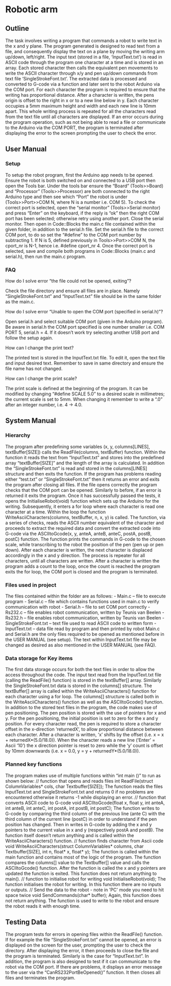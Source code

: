 # Robotic arm

<h2>Outline</h2>
<p>The task involves writing a program that commands a robot to write text in the x and y plane. The program generated is designed to read text from a file, and consequently display the text on a plane by moving the writing arm up/down, left/right. 
The input text (stored in a file, ‘InputText.txt’) is read in ASCII code through the program one character at a time and is stored in an array. Each stored character then calls the equivalent pen movements to write the ASCII character through x/y and pen up/down commands from text file ‘SingleStrokeFont.txt’. The extracted data is processed and converted to G-code via a function and later sent to the robot Arduino via the COM port. For each character the program is required to ensure that the writing has proportional distance. After a character is written, the pens origin is offset to the right in x or to a new line below in y. Each character occupies a 5mm maximum height and width and each new line is 10mm apart. This whole writing process is repeated for all the characters read from the text file until all characters are displayed.
If an error occurs during the program operation, such as not being able to read a file or communicate to the Arduino via the COM PORT, the program is terminated after displaying the error to the screen prompting the user to check the error.</p>

<h2>User Manual</h2>

<h3>Setup</h3>
<p>To setup the robot program, first the Arduino app needs to be opened. Ensure the robot is both switched on and connected to a USB port then open the Tools bar. Under the tools bar ensure the “Board” (Tools>>Board) and “Processor” (Tools>>Processor) are both connected to the right Arduino type and then see which “Port” the robot is under (Tools>>Port>>COM N, where N is a number i.e. COM 5). To check the correct port is selected, open the “serial monitor” (Tools>>Serial monitor) and press “Enter” on the keyboard, if the reply is “ok” then the right COM port has been selected; otherwise retry using another port. Close the serial monitor.
Then open in Code::Blocks the main.c file contained within the given folder, in addition to the serial.h file. Set the serial.h file to the correct COM port, to do so set the “#define” to the COM port number by subtracting 1. If N is 5, defined previously in Tools>>Port>>COM N, the cport_nr is N-1, hence i.e. #define cport_nr 4.
Once the correct port is selected, save and compile both programs in Code::Blocks (main.c and serial.h), then run the main.c program.
</p>

<h3>FAQ</h3>
<p>How do I solve error “the file could not be opened, exiting”?</p>
<p>Check the file directory and ensure all files are in place. Namely “SingleStrokeFont.txt” and “InputText.txt” file should be in the same folder as the main.c.</p>

<p>How do I solve error “Unable to open the COM port (specified in serial.h)”?</p>
<p>Open serial.h and select suitable COM port (given in the Arduino program). Be aware in serial.h the COM port specified is one number smaller i.e. COM PORT 5, serial.h = 4. If it doesn’t work try selecting another USB port and follow the setup again.</p>

<p>How can I change the print text?</p>
<p>The printed text is stored in the InputText.txt file. To edit it, open the text file and input desired text. Remember to save in same directory and ensure the file name has not changed.</p>

<p>How can I change the print scale?</p>
<p>The print scale is defined at the beginning of the program. It can be modified by changing “#define SCALE 5.0” to a desired scale in millimetres; the current scale is set to 5mm. When changing it remember to write a “.0” after an integer number, i.e. 4 -> 4.0.</p>

<h2>System Manual</h2>

<h3>Hierarchy</h3>
<p>The program after predefining some variables (x, y, columns[LINES], textBuffer[SIZE]) calls the ReadFile(columns, textBuffer) function. Within the function it reads the text from “InputText.txt” and stores into the predefined array “textBuffer[SIZE]” and the length of the array is calculated. In addition the “SingleStrokeFont.txt” is read and stored in the columns[LINES] structure and then exits the function. If the program has problems reading either “test.txt” or “SingleStrokeFont.txt” then it returns an error and exits the program after closing all files.
If the file opens correctly the program checks that the COM port can be opened. Similarly to before, if an error is returned it exits the program. Once it has successfully passed the tests, it opens the InitialiseRobot(void) function which sets up the Arduino for the writing. Subsequently, it enters a for loop where each character is read one character at a time. Within the loop the function WriteAsciiCharacters(columns, textBuffer, n, x, y) is called. The function, via a series of checks, reads the ASCII number equivalent of the character and proceeds to extract the required data and convert the extracted code into G-code via the ASCIItoGcode(x, y, anteA, anteB, anteC, postA, postB, postC) function. The function prints the commands in G-code to the chosen scale, while transcribing to the robot the position of the pen (pen up or pen down). After each character is written, the next character is displaced accordingly in the x and y direction.
The process is repeater for all characters, until all characters are written. After a character is written the program adds a count to the loop, once the count is reached the program exits the for loop, the COM port is closed and the program is terminated.</p>

<h3>Files used in project</h3>
<p>The files contained within the folder are as follows:
-	Main.c – file to execute program
-	Serial.c – file which contains functions used in main.c to verify communication with robot
-	Serial.h – file to set COM port correctly
-	Rs232.c – file enables robot communication, written by Teunis van Beelen
-	Rs232.h – file enables robot communication, written by Teunis van Beelen
-	SingleStrokeFont.txt – text file used to read ASCII code to written form
-	InputText.txt – data file read by program and then printed by robot
Main.c and Serial.h are the only files required to be opened as mentioned before in the USER MANUAL (see setup). The text within InputText.txt file may be changed as desired as also mentioned in the USER MANUAL (see FAQ).</p>

<h3>Data storage for Key items</h3>
<p>The first data storage occurs for both the text files in order to allow the access throughout the code. The input text read from the InputText.txt file (calling the ReadFile() function) is stored in the textBuffer[] array. Similarly the SingleStrokeFont.txt data is stored in the columns[] structure. The textBuffer[] array is called within the WriteAsciiCharacters() function for each character using a for loop. The columns[] structure is called both in the WriteAsciiCharacters() function as well as the ASCIItoGcode() function.
In addition to the stored text files in the program, the code makes use of pen positioning. The pen position is stored with the use of pointers for x and y. For the pen positioning, the initial position is set to zero for the x and y position. For every character read, the pen is required to store a character offset in the x-direction ‘returnedX’, to allow proportional distance between each character. After a character is written, ‘x’ shifts by the offset (i.e. x = x + returnedX*(5.0/18.0)). When the character reads a new line (‘Enter’ = Ascii ‘10’) the x direction pointer is reset to zero while the ‘y’ count is offset by 10mm downwards (i.e. x = 0.0, y = y + returnedY*(5.0/18.0)).</p>

<h3>Planned key functions</h3>
<p>The program makes use of multiple functions within “int main ()” to run as shown below:
// function that opens and reads files
int ReadFile(struct ColumnVariables* cols, char Textbuffer[SIZE]);
The function reads the files InputText.txt and SingleStrokeFont.txt and returns 0 if no problems are encountered otherwise it returns -1 while displaying an error.
// function that converts ASCII code to G-code
void ASCIItoGcode(float x, float y, int anteA, int anteB, int anteC, int postA, int postB, int postC);
The function writes to G-code by comparing the third column of the previous line (ante C) with the third column of the current line (postC) in order to understand if the pen position has changed. Then in writes in G-code by adding the x and y pointers to the current value in x and y (respectively postA and postB). The function itself doesn’t return anything and is called within the WriteAsciiCharacters() function.
// function finds character from Ascii code
void WriteAsciiCharacters(struct ColumnVariables* columns, char Textbuffer[SIZE], int n, float* x, float* y);
The function is called within the main function and contains most of the logic of the program. The function compares the columns[] value to the Textbuffer[] value and calls the ASCIItoGcode() function. After the function is called the x and y pointers are updated the function is exited. This function does not return anything to main().
// function to initialise robot for writing
void InitialiseRobot(void);
The function initialises the robot for writing. In this function there are no inputs or outputs.
// Send the data to the robot - note in 'PC' mode you need to hit space twice
void SendCommands(char* buffer);
Again, this function does not return anything. The function is used to write to the robot and ensure the robot reads it with enough time.</p>

<h2>Testing Data</h2>
<p>The program tests for errors in opening files within the ReadFile() function. If for example the file “SingleStrokeFont.txt” cannot be opened, an error is displayed on the screen for the user, prompting the user to check the directory. After displaying the error, it then proceeds to close the file and the program is terminated. Similarly is the case for “InputText.txt”.
In addition, the program is also designed to test if it can communicate to the robot via the COM port. If there are problems, it displays an error message to the user via the “CanRS232PortBeOpened()” function. It then closes all files and terminates the program.</p>